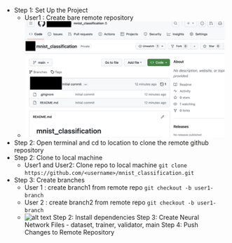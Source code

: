 - Step 1: Set Up the Project
  - User1 : Create bare remote repository
  - ![alt text](bare_remote_repo.png)
- Step 2: Open terminal and cd to location to clone the remote github repository
- Step 2: Clone to local machine
  - User1 and User2: Clone repo to local machine
  ```git clone https://github.com/<username>/mnist_classification.git```
- Step 3: Create branches
  - User 1 : create branch1 from remote repo
    ```git checkout -b user1-branch```
  - User 2 : create branch2 from remote repo
    ```git checkout -b user1-branch```
  - ![alt text](branch.png)
Step 2: Install dependencies
Step 3: Create Neural Network Files - dataset, trainer, validator, main
Step 4: Push Changes to Remote Repository
